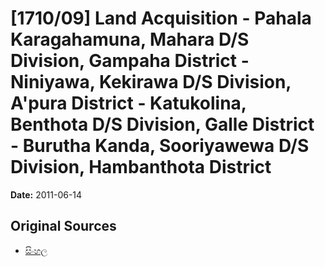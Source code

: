 # [1710/09] Land Acquisition - Pahala Karagahamuna, Mahara D/S Division, Gampaha District - Niniyawa, Kekirawa D/S Division, A'pura District - Katukolina, Benthota D/S Division, Galle District - Burutha Kanda, Sooriyawewa D/S Division, Hambanthota District

**Date:** 2011-06-14

## Original Sources

- [සිංහල](https://documents.gov.lk/view/extra-gazettes/2011/6/1710-09_S.pdf)
